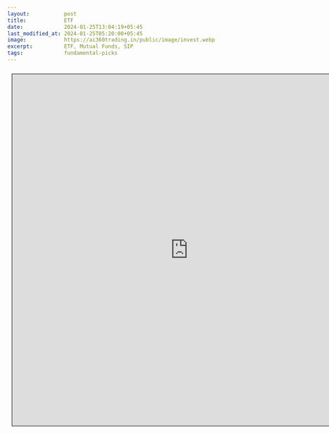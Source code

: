 ```yaml
---
layout:           post
title:            ETF
date:             2024-01-25T13:04:19+05:45
last_modified_at: 2024-01-25T05:20:00+05:45
image:            https://ai360trading.in/public/image/invest.webp
excerpt:          ETF, Mutual Funds, SIP
tags:             fundamental-picks
---
```



<iframe src="https://docs.google.com/spreadsheets/d/1bcKJrP6pb90TCRoCWpJuEKIYL0lD7Kj-_M-65wlweyc/pubhtml?gid=2100570820&single=true&amp;widget=true&amp;headers=false" scrolling="yes" style="border: 1px solid black; position: relative; margin-left: 10px; margin-top: 10px; width: 800px; height: 800px; ">
</iframe>
